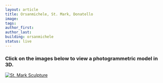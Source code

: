 ```yaml
---
layout: article
title: Orsanmichele, St. Mark, Donatello
image: 
tags:
author_first:
author_last:
building: orsanmichele
status: live
---
```

<article>
     <h3>Click on the images below to view a photogrammetric model in 3D.</h3>
<a href="https://sketchfab.com/3d-models/donatello-st-mark-v2-657a5535378c449e9a9e2be4e0dc87e7" title="Redirect to St. Mark Sculpture">
    <img src="/assets/images/mark_orsanmichele.png" alt="St. Mark Sculpture" />

